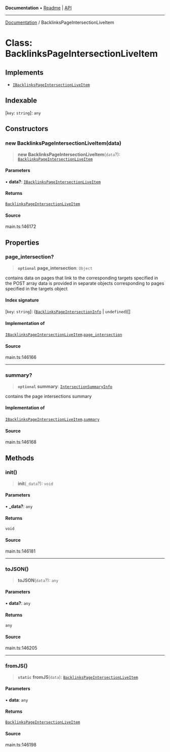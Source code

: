 **Documentation** • [Readme](../README.md) \| [API](../globals.md)

***

[Documentation](../README.md) / BacklinksPageIntersectionLiveItem

# Class: BacklinksPageIntersectionLiveItem

## Implements

- [`IBacklinksPageIntersectionLiveItem`](../interfaces/IBacklinksPageIntersectionLiveItem.md)

## Indexable

 \[`key`: `string`\]: `any`

## Constructors

### new BacklinksPageIntersectionLiveItem(data)

> **new BacklinksPageIntersectionLiveItem**(`data`?): [`BacklinksPageIntersectionLiveItem`](BacklinksPageIntersectionLiveItem.md)

#### Parameters

• **data?**: [`IBacklinksPageIntersectionLiveItem`](../interfaces/IBacklinksPageIntersectionLiveItem.md)

#### Returns

[`BacklinksPageIntersectionLiveItem`](BacklinksPageIntersectionLiveItem.md)

#### Source

main.ts:146172

## Properties

### page\_intersection?

> **`optional`** **page\_intersection**: `Object`

contains data on pages that link to the corresponding targets specified in the POST array
data is provided in separate objects corresponding to pages specified in the targets object

#### Index signature

 \[`key`: `string`\]: ([`BacklinksPageIntersectionInfo`](BacklinksPageIntersectionInfo.md) \| `undefined`)[]

#### Implementation of

[`IBacklinksPageIntersectionLiveItem`](../interfaces/IBacklinksPageIntersectionLiveItem.md).[`page_intersection`](../interfaces/IBacklinksPageIntersectionLiveItem.md#page_intersection)

#### Source

main.ts:146166

***

### summary?

> **`optional`** **summary**: [`IntersectionSummaryInfo`](IntersectionSummaryInfo.md)

contains the page intersections summary

#### Implementation of

[`IBacklinksPageIntersectionLiveItem`](../interfaces/IBacklinksPageIntersectionLiveItem.md).[`summary`](../interfaces/IBacklinksPageIntersectionLiveItem.md#summary)

#### Source

main.ts:146168

## Methods

### init()

> **init**(`_data`?): `void`

#### Parameters

• **\_data?**: `any`

#### Returns

`void`

#### Source

main.ts:146181

***

### toJSON()

> **toJSON**(`data`?): `any`

#### Parameters

• **data?**: `any`

#### Returns

`any`

#### Source

main.ts:146205

***

### fromJS()

> **`static`** **fromJS**(`data`): [`BacklinksPageIntersectionLiveItem`](BacklinksPageIntersectionLiveItem.md)

#### Parameters

• **data**: `any`

#### Returns

[`BacklinksPageIntersectionLiveItem`](BacklinksPageIntersectionLiveItem.md)

#### Source

main.ts:146198
